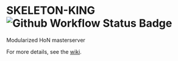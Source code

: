  # SKELETON-KING &ensp; ![Github Workflow Status Badge](https://github.com/N-E-W-E-R-T-H/SKELETON-KING/actions/workflows/dotnet.yml/badge.svg)

Modularized HoN masterserver

For more details, see the [wiki](https://github.com/N-E-W-E-R-T-H/SKELETON-KING/wiki).
